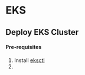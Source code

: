 # EKS

## Deploy EKS Cluster

#### Pre-requisites
1. Install [eksctl](https://docs.aws.amazon.com/eks/latest/userguide/eksctl.html#installing-eksctl)
2. 